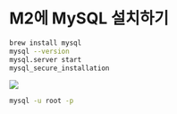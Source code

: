 # M2에 MySQL 설치하기

```sh
brew install mysql
mysql --version
mysql.server start
mysql_secure_installation
```

![](https://i.imgur.com/4XfFIHy.png)

```sh
mysql -u root -p
```
